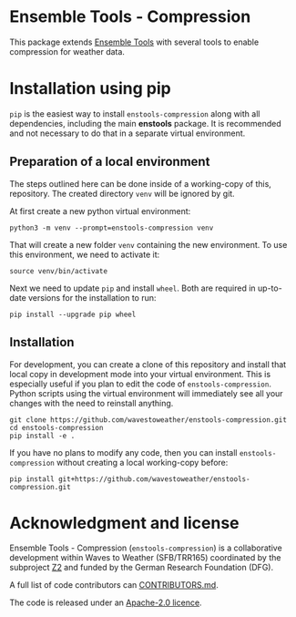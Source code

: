 # Ensemble Tools - Compression

This package extends [Ensemble Tools](https://github.com/wavestoweather/enstools)
with several tools to enable compression for weather data.  


# Installation using pip

`pip` is the easiest way to install `enstools-compression` along with all dependencies,
including the main **enstools** package.
It is recommended and not necessary to do that in a separate virtual environment. 

## Preparation of a local environment

The steps outlined here can be done inside of a working-copy of this,
repository. The created directory `venv` will be ignored by git.

At first create a new python virtual environment:

    python3 -m venv --prompt=enstools-compression venv

That will create a new folder `venv` containing the new environment. To use
this environment, we need to activate it:

    source venv/bin/activate

Next we
need to update `pip` and install `wheel`. Both are required in up-to-date 
versions for the installation to run:

    pip install --upgrade pip wheel

## Installation

For development, you can create a clone of this repository and install that
local copy in development mode into your virtual environment. This is 
especially useful if you plan to edit the code of `enstools-compression`. Python scripts
using the virtual environment will immediately see all your changes with the
need to reinstall anything.

    git clone https://github.com/wavestoweather/enstools-compression.git
    cd enstools-compression
    pip install -e .

If you have no plans to modify any code, then you can install `enstools-compression`
without creating a local working-copy before:

    pip install git+https://github.com/wavestoweather/enstools-compression.git

# Acknowledgment and license

Ensemble Tools - Compression (`enstools-compression`) is a collaborative development within
Waves to Weather (SFB/TRR165) coordinated by the subproject 
[Z2](https://www.wavestoweather.de/research_areas/phase2/z2) and funded by the
German Research Foundation (DFG).

A full list of code contributors can [CONTRIBUTORS.md](./CONTRIBUTORS.md).

The code is released under an [Apache-2.0 licence](./LICENSE).
